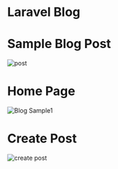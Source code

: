 # Laravel Blog

# Sample Blog Post
![post](https://screenshotscdn.firefoxusercontent.com/images/c24effa3-abd1-482d-ade9-6c08d047a753.png)

# Home Page
![Blog Sample1](https://screenshotscdn.firefoxusercontent.com/images/7adad1dd-6c5c-4bc3-9be0-f8d43aa1e2f1.png)

# Create Post
![create post](https://screenshotscdn.firefoxusercontent.com/images/350b0c63-ffb3-4fdf-9c8a-a601757da526.png)


